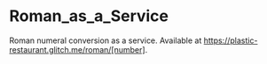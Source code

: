 # Roman_as_a_Service
Roman numeral conversion as a service. Available at https://plastic-restaurant.glitch.me/roman/[number].
